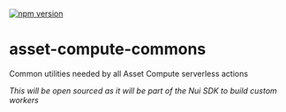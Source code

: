 <!--- when a new release happens, the VERSION and URL in the badge have to be manually updated because it's a private registry --->
[![npm version](https://img.shields.io/badge/%40nui%2Fasset--compute--commons-4.0.0-4-gf096dbc-blue.svg)](https://artifactory.corp.adobe.com/artifactory/npm-nui-release/@nui/asset-compute-commons/-/@nui/asset-compute-commons-4.0.0-4-gf096dbc.tgz)

# asset-compute-commons
Common utilities needed by all Asset Compute serverless actions

_This will be open sourced as it will be part of the Nui SDK to build custom workers_
